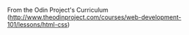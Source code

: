 From the Odin Project's Curriculum (http://www.theodinproject.com/courses/web-development-101/lessons/html-css)